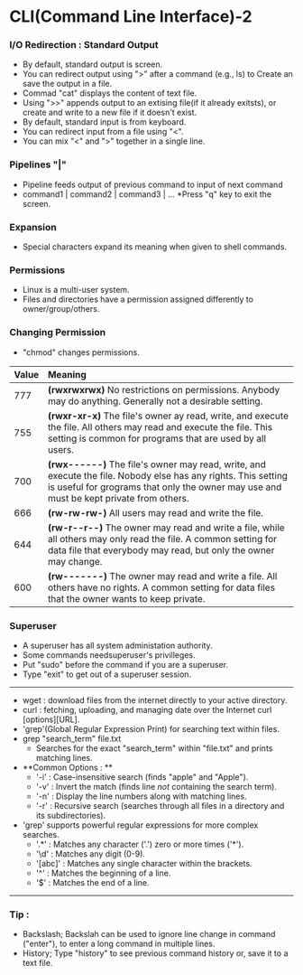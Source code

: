 # CLI(Command Line Interface)-2

### I/O Redirection : Standard Output
- By default, standard output is screen.
- You can redirect output using ">" after a command (e.g., ls) to Create an save the output in a file.
- Commad "cat" displays the content of text file.
- Using ">>" appends output to an extising file(if it already exitsts), or create and write to a new file if it doesn't exist.
- By default, standard input is from keyboard.
- You can redirect input from a file using "<".
- You can mix "<" and ">" together in a single line.

### Pipelines "|"
- Pipeline feeds output of previous command to input of next command
- command1 | command2 | command3 | ...
*Press "q" key to exit the screen.

### Expansion
- Special characters expand its meaning when given to shell commands.

### Permissions
- Linux is a multi-user system.
- Files and directories have a permission assigned differently to owner/group/others.

### Changing Permission
- "chmod" changes permissions.

|Value|Meaning|
|:---|:---|
|777|**(rwxrwxrwx)** No restrictions on permissions. Anybody may do anything. Generally not a desirable setting.|
|755|**(rwxr-xr-x)** The file's owner ay read, write, and execute the file. All others may read and execute the file. This setting is common for programs that are used by all users.|
|700|**(rwx------)** The file's owner may read, write, and execute the file. Nobody else has any rights. This setting is useful for grograms that only the owner may use and must be kept private from others.|
|666|**(rw-rw-rw-)** All users may read and write the file.|
|644|**(rw-r--r--)** The owner may read and write a file, while all others may only read the file. A common setting for data file that everybody may read, but only the owner may change.|
|600|**(rw-------)** The owner may read and write a file. All others have no rights. A common setting for data files that the owner wants to keep private.|

### Superuser
- A superuser has all system administation authority.
- Some commands needsuperuser's privilleges.
- Put "sudo" before the command if you are a superuser.
- Type "exit" to get out of a superuser session.
---
- wget : download files from the internet directly to your active directory.
- curl : fetching, uploading, and managing date over the Internet curl [options][URL].
- 'grep'(Global Regular Expression Print) for searching text within files.
- grep "search_term" file.txt
  - Searches for the exact "search_term" within "file.txt" and prints matching lines.
- **Common Options : **
  - '-i' : Case-insensitive search (finds "apple" and "Apple").
  - '-v' : Invert the match (finds line *not* containing the search term).
  - '-n' : Display the line numbers along with matching lines.
  - '-r' : Recursive search (searches through all files in a directory and its subdirectories).
- 'grep' supports powerful regular expressions for more complex searches.
  - '.\*' : Matches any character ('.') zero or more times ('\*').
  - '\\d' : Matches any digit (0-9).
  - '[abc]' : Matches any single character within the brackets.
  - '^' : Matches the beginning of a line.
  - '$' : Matches the end of a line.
---
### Tip :
- Backslash; Backslah can be used to ignore line change in command ("enter"), to enter a long command in multiple lines.
- History; Type "history" to see previous command history or, save it to a text file.
